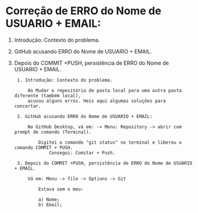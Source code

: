 # Correção de ERRO do Nome de USUARIO + EMAIL:

1. Introdução: Contexto do problema.
2. GitHub acusando ERRO do Nome de USUARIO + EMAIL.
3. Depois do COMMIT +PUSH, persistência de ERRO do Nome de USUARIO + EMAIL.


		1. Introdução: Contexto do problema.

			Ao Mudar o repositório de pasta local para uma outra pasta diferente (também local),
			acusou alguns erros. Heis aqui algumas soluções para concertar.

		2. GitHub acusando ERRO do Nome de USUARIO + EMAIL:

			No GitHub Desktop, vá em: -> Menu: Repository -> abrir com prompt de comando (Terminal).

				Digitei o comando "git status" no terminal e liberou o comando COMMIT + PUSH.
					Consegui: Comitar + Push.

		3. Depois do COMMIT +PUSH, persistência de ERRO do Nome de USUARIO + EMAIL.

			Vá em: Menu -> file -> Options -> Git

				Estava sem o meu:

				a) Nome;
				b) Email;
